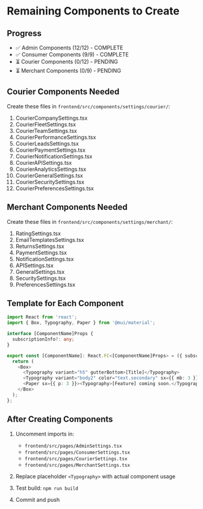 # Remaining Components to Create

## Progress
- ✅ Admin Components (12/12) - COMPLETE
- ✅ Consumer Components (9/9) - COMPLETE
- ⏳ Courier Components (0/12) - PENDING
- ⏳ Merchant Components (0/9) - PENDING

## Courier Components Needed

Create these files in `frontend/src/components/settings/courier/`:

1. CourierCompanySettings.tsx
2. CourierFleetSettings.tsx
3. CourierTeamSettings.tsx
4. CourierPerformanceSettings.tsx
5. CourierLeadsSettings.tsx
6. CourierPaymentSettings.tsx
7. CourierNotificationSettings.tsx
8. CourierAPISettings.tsx
9. CourierAnalyticsSettings.tsx
10. CourierGeneralSettings.tsx
11. CourierSecuritySettings.tsx
12. CourierPreferencesSettings.tsx

## Merchant Components Needed

Create these files in `frontend/src/components/settings/merchant/`:

1. RatingSettings.tsx
2. EmailTemplatesSettings.tsx
3. ReturnsSettings.tsx
4. PaymentSettings.tsx
5. NotificationSettings.tsx
6. APISettings.tsx
7. GeneralSettings.tsx
8. SecuritySettings.tsx
9. PreferencesSettings.tsx

## Template for Each Component

```typescript
import React from 'react';
import { Box, Typography, Paper } from '@mui/material';

interface [ComponentName]Props {
  subscriptionInfo?: any;
}

export const [ComponentName]: React.FC<[ComponentName]Props> = ({ subscriptionInfo }) => {
  return (
    <Box>
      <Typography variant="h5" gutterBottom>[Title]</Typography>
      <Typography variant="body2" color="text.secondary" sx={{ mb: 3 }}>[Description]</Typography>
      <Paper sx={{ p: 3 }}><Typography>[Feature] coming soon.</Typography></Paper>
    </Box>
  );
};
```

## After Creating Components

1. Uncomment imports in:
   - `frontend/src/pages/AdminSettings.tsx`
   - `frontend/src/pages/ConsumerSettings.tsx`
   - `frontend/src/pages/CourierSettings.tsx`
   - `frontend/src/pages/MerchantSettings.tsx`

2. Replace placeholder `<Typography>` with actual component usage

3. Test build: `npm run build`

4. Commit and push
